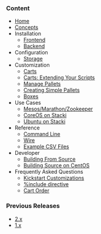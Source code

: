 ### Content

* [Home](Home)
* [Concepts](Concepts)
* Installation
  * [Frontend](Frontend-Installation)
  * [Backend](Backend-Installation)
* Configuration
  * [Storage](Storage-Configuration)
* Customization
  * [Carts](Carts)
  * [Carts: Extending Your Scripts](Extend-Your-Scripts)
  * [Manage Pallets](Manage-Pallets)
  * [Creating Simple Pallets](Creating-Simple-Pallets)
  * [Boxes](Boxes) 
* Use Cases
  * [Mesos/Marathon/Zookeeper](Mesos-Marathon-Zookeeper-Use-Case)
  * [CoreOS on Stacki](CoreOS-on-Stacki)
  * [Ubuntu on Stacki](Ubuntu-on-Stacki)
* Reference
  * [Command Line](stacki-CLI-documentation) 
  * [Wire](Wire-Reference)
  * [Example CSV Files](Example-CSV-Files)
* Developer
  * [Building From Source](Building-From-Source)
  * [Building Source on CentOS](Building-Source-on-CentOS)
* Frequently Asked Questions
  * [Kickstart Customizations](Kickstart-Customizations)
  * [%include directive](include-directive)
  * [Cart Order](Setting-Cart-Order)

### Previous Releases 

* [2.x](https://github.com/StackIQ/stacki-documentation-2.x/wiki)
* [1.x](https://github.com/StackIQ/stacki-documentation-1.x/wiki)


